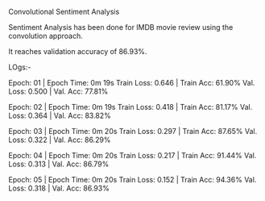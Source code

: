 Convolutional Sentiment Analysis


Sentiment Analysis has been done for IMDB movie review using the convolution approach.

It reaches validation accuracy of 86.93%.


LOgs:-

Epoch: 01 | Epoch Time: 0m 19s
	Train Loss: 0.646 | Train Acc: 61.90%
	 Val. Loss: 0.500 |  Val. Acc: 77.81%
	 
	 
Epoch: 02 | Epoch Time: 0m 19s
	Train Loss: 0.418 | Train Acc: 81.17%
	 Val. Loss: 0.364 |  Val. Acc: 83.82%
	 
	 
Epoch: 03 | Epoch Time: 0m 20s
	Train Loss: 0.297 | Train Acc: 87.65%
	 Val. Loss: 0.322 |  Val. Acc: 86.29%
	 
	 
Epoch: 04 | Epoch Time: 0m 20s
	Train Loss: 0.217 | Train Acc: 91.44%
	 Val. Loss: 0.313 |  Val. Acc: 86.79%
	 
	 
Epoch: 05 | Epoch Time: 0m 20s
	Train Loss: 0.152 | Train Acc: 94.36%
	 Val. Loss: 0.318 |  Val. Acc: 86.93%
